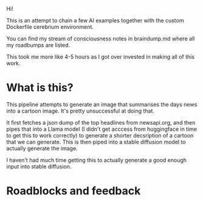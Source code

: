 Hi!

This is an attempt to chain a few AI examples together with the custom Dockerfile cerebrium environment.

You can find my stream of consciousness notes in braindump.md where all my roadbumps are listed.

This took me more like 4-5 hours as I got over invested in making all of this work.

# What is this?

This pipeline attempts to generate an image that summarises the days news into a cartoon image. It's pretty unsuccessful at doing that.

It first fetches a json dump of the top headlines from newsapi.org, and then pipes that into a Llama model (I didn't get acccess from huggingface in time to get this to work correctly) to generate a shorter decsription of a cartoon that we can generate. This is then piped into a stable diffusion model to actually generate the image.

I haven't had much time getting this to actually generate a good enough input into stable diffusion.

# Roadblocks and feedback
